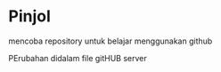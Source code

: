 # Pinjol

mencoba repository untuk belajar menggunakan github

PErubahan didalam file gitHUB server
